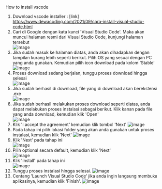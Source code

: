 How to install vscode
1. Download vscode installer : [link] https://www.dewacoding.com/2021/09/cara-install-visual-studio-code.html
2. Cari di Google dengan kata kunci 'Visual Studio Code'. Maka akan muncul halaman resmi dari Visual Studio Code, kunjungi halaman tersebut       
   ![image](https://github.com/nikejul/pertemuan1-basis-data/assets/148309211/abb2925e-3f54-42e9-98b6-1d0bd13646f7)
3. Jika sudah masuk ke halaman diatas, anda akan dihadapkan dengan tampilan kurang lebih seperti berikut. Pilih OS yang sesuai dengan PC yang anda gunakan. Kemudian 
   pilih icon download pada kolom 'Stable'
   ![image](https://github.com/nikejul/pertemuan1-basis-data/assets/148309211/62000057-3616-476c-9e86-86061d17de39)
4. Proses download sedang berjalan, tunggu proses download hingga selesai      
   ![image](https://github.com/nikejul/pertemuan1-basis-data/assets/148309211/6e787955-38a5-4339-9d12-8e2ddc1cad91)    
5. Jika sudah berhasil di download, file yang di download akan berekstensi .exe     
   ![image](https://github.com/nikejul/pertemuan1-basis-data/assets/148309211/361a6ad0-d948-4a02-9196-ad5fad351ec4)
6. Jika sudah berhasil melakukan proses download seperti diatas, anda dapat melakukan proses instalasi sebagai berikut. Klik kanan pada file yang anda download, 
   kemudian klik 'Open'   
   ![image](https://github.com/nikejul/pertemuan1-basis-data/assets/148309211/b4ffcdbf-3f89-4a7a-b864-50a42a221730)
7. Klik 'I accept the agreement' kemudian klik tombol 'Next'
   ![image](https://github.com/nikejul/pertemuan1-basis-data/assets/148309211/70f6e719-7feb-45ce-921e-734488b62476)
8. Pada tahap ini pilih lokasi folder yang akan anda gunakan untuk proses instalasi, kemudian klik 'Next'
   ![image](https://github.com/nikejul/pertemuan1-basis-data/assets/148309211/2980ecf8-fa04-4191-8835-87aa37258d98)      
9. Klik 'Next' pada tahap ini                                      
   ![image](https://github.com/nikejul/pertemuan1-basis-data/assets/148309211/aa1499b5-c4bb-4789-9aa9-7f3e78104df3)         
10. Pilih optional secara default, kemudian klik 'Next'            
   ![image](https://github.com/nikejul/pertemuan1-basis-data/assets/148309211/e910c9e7-2ac2-41d6-8e37-dfb01d6a2244)       
11. Klik 'Install' pada tahap ini   
    ![image](https://github.com/nikejul/pertemuan1-basis-data/assets/148309211/e982e3b5-d9d4-4ea6-bf64-97a257f33414)        
12. Tunggu proses instalasi hingga selesai.
    ![image](https://github.com/nikejul/pertemuan1-basis-data/assets/148309211/07b0cd5a-3884-4567-be60-c849be5f5396)
13. Centang 'Launch Visual Studio Code' jika anda ingin langsung membuka aplikasinya, kemudian klik 'Finish'.
    ![image](https://github.com/nikejul/pertemuan1-basis-data/assets/148309211/adcb0e25-cb50-4516-b59c-e3520fd5ed4f)    












